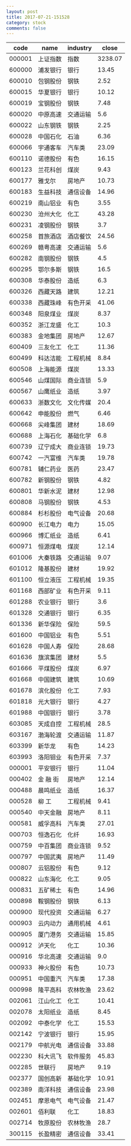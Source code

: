 ```yaml
---
layout: post
title: 2017-07-21-151528
category: stock
comments: false
---
```

| code   |   name   | industry |  close  |
|--------|----------|----------|---------|
| 000001 | 上证指数 |   指数   | 3238.07 |
| 600000 | 浦发银行 |   银行   |  13.45  |
| 600010 | 包钢股份 |   钢铁   |   2.52  |
| 600015 | 华夏银行 |   银行   |  10.12  |
| 600019 | 宝钢股份 |   钢铁   |   7.48  |
| 600020 | 中原高速 | 交通运输 |   5.6   |
| 600022 | 山东钢铁 |   钢铁   |   2.25  |
| 600028 | 中国石化 |   石油   |   6.36  |
| 600066 | 宇通客车 |  汽车类  |  23.09  |
| 600110 | 诺德股份 |   有色   |  16.15  |
| 600123 | 兰花科创 |   煤炭   |   9.43  |
| 600177 |  雅戈尔  |  房地产  |  10.73  |
| 600183 | 生益科技 | 通信设备 |  14.96  |
| 600219 | 南山铝业 |   有色   |   3.55  |
| 600230 | 沧州大化 |   化工   |  43.28  |
| 600231 | 凌钢股份 |   钢铁   |   3.7   |
| 600258 | 首旅酒店 | 酒店餐饮 |  24.56  |
| 600269 | 赣粤高速 | 交通运输 |   5.6   |
| 600282 | 南钢股份 |   钢铁   |   4.5   |
| 600295 | 鄂尔多斯 |   钢铁   |   16.5  |
| 600308 | 华泰股份 |   造纸   |   6.3   |
| 600326 | 西藏天路 |   建筑   |  12.21  |
| 600338 | 西藏珠峰 | 有色开采 |  41.06  |
| 600348 | 阳泉煤业 |   煤炭   |   8.37  |
| 600352 | 浙江龙盛 |   化工   |   10.3  |
| 600383 | 金地集团 |  房地产  |  12.67  |
| 600409 | 三友化工 |   化工   |  11.36  |
| 600499 | 科达洁能 | 工程机械 |   8.84  |
| 600508 | 上海能源 |   煤炭   |  13.33  |
| 600546 | 山煤国际 | 商业连锁 |   5.9   |
| 600567 | 山鹰纸业 |   造纸   |   3.97  |
| 600633 | 浙数文化 | 文化传媒 |   20.4  |
| 600642 | 申能股份 |   燃气   |   6.46  |
| 600668 | 尖峰集团 |   建材   |  18.69  |
| 600688 | 上海石化 | 基础化学 |   6.8   |
| 600739 | 辽宁成大 | 商业连锁 |  19.73  |
| 600742 | 一汽富维 |  汽车类  |  19.78  |
| 600781 | 辅仁药业 |   医药   |  23.47  |
| 600782 | 新钢股份 |   钢铁   |   4.82  |
| 600801 | 华新水泥 |   建材   |  12.98  |
| 600808 | 马钢股份 |   钢铁   |   4.53  |
| 600884 | 杉杉股份 | 电气设备 |  20.68  |
| 600900 | 长江电力 |   电力   |  15.05  |
| 600966 | 博汇纸业 |   造纸   |   6.41  |
| 600971 | 恒源煤电 |   煤炭   |  12.14  |
| 601006 | 大秦铁路 | 交通运输 |   9.07  |
| 601012 | 隆基股份 |   建材   |  19.92  |
| 601100 | 恒立液压 | 工程机械 |  19.35  |
| 601168 | 西部矿业 | 有色开采 |   9.11  |
| 601288 | 农业银行 |   银行   |   3.6   |
| 601328 | 交通银行 |   银行   |   6.35  |
| 601336 | 新华保险 |   保险   |   59.5  |
| 601600 | 中国铝业 |   有色   |   5.51  |
| 601628 | 中国人寿 |   保险   |  28.68  |
| 601636 | 旗滨集团 |   建材   |   5.5   |
| 601666 | 平煤股份 |   煤炭   |   6.97  |
| 601668 | 中国建筑 |   建筑   |  10.69  |
| 601678 | 滨化股份 |   化工   |   7.93  |
| 601818 | 光大银行 |   银行   |   4.27  |
| 601988 | 中国银行 |   银行   |   3.78  |
| 603085 | 天成自控 | 工程机械 |   28.5  |
| 603167 | 渤海轮渡 | 交通运输 |  11.87  |
| 603399 |  新华龙  |   有色   |  14.23  |
| 603993 | 洛阳钼业 | 有色开采 |   7.37  |
| 000001 | 平安银行 |   银行   |  11.04  |
| 000402 | 金 融 街 |  房地产  |  12.14  |
| 000488 | 晨鸣纸业 |   造纸   |  16.37  |
| 000528 | 柳    工 | 工程机械 |   9.41  |
| 000540 | 中天金融 |  房地产  |   8.11  |
| 000581 | 威孚高科 |  汽车类  |  27.01  |
| 000703 | 恒逸石化 |   化纤   |  16.93  |
| 000759 | 中百集团 | 商业连锁 |   9.52  |
| 000797 | 中国武夷 |  房地产  |  11.49  |
| 000807 | 云铝股份 |   有色   |   9.12  |
| 000822 | 山东海化 |   化工   |   9.05  |
| 000831 | 五矿稀土 |   有色   |  14.96  |
| 000898 | 鞍钢股份 |   钢铁   |   6.13  |
| 000900 | 现代投资 | 交通运输 |   6.27  |
| 000903 | 云内动力 | 通用机械 |   4.61  |
| 000905 | 厦门港务 | 交通运输 |  15.85  |
| 000912 |  泸天化  |   化工   |  10.36  |
| 000916 | 华北高速 | 交通运输 |   9.0   |
| 000933 | 神火股份 |   有色   |  10.73  |
| 000951 | 中国重汽 |  汽车类  |  17.38  |
| 000998 | 隆平高科 | 农林牧渔 |  23.62  |
| 002061 | 江山化工 |   化工   |  10.41  |
| 002078 | 太阳纸业 |   造纸   |   8.45  |
| 002092 | 中泰化学 |   化工   |  15.53  |
| 002142 | 宁波银行 |   银行   |  15.95  |
| 002179 | 中航光电 | 通信设备 |  33.88  |
| 002230 | 科大讯飞 | 软件服务 |  45.83  |
| 002285 |  世联行  |  房地产  |   9.19  |
| 002377 | 国创高新 | 基础化学 |  10.91  |
| 002389 | 南洋科技 | 通信设备 |  23.98  |
| 002451 | 摩恩电气 | 电气设备 |  21.47  |
| 002601 |  佰利联  |   化工   |  18.83  |
| 002714 | 牧原股份 | 农林牧渔 |   28.7  |
| 300115 | 长盈精密 | 通信设备 |  33.41  |
